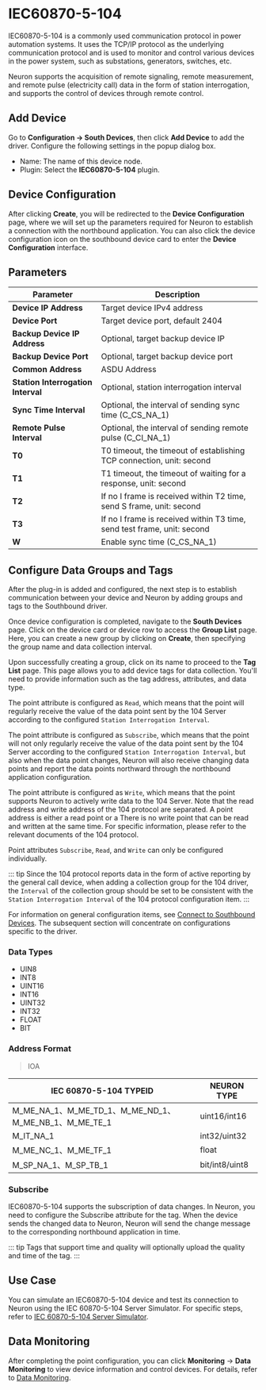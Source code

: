 # IEC60870-5-104

IEC60870-5-104 is a commonly used communication protocol in power automation systems. It uses the TCP/IP protocol as the underlying communication protocol and is used to monitor and control various devices in the power system, such as substations, generators, switches, etc.

Neuron supports the acquisition of remote signaling, remote measurement, and remote pulse (electricity call) data in the form of station interrogation, and supports the control of devices through remote control.

## Add Device

Go to **Configuration -> South Devices**, then click **Add Device** to add the driver. Configure the following settings in the popup dialog box.

- Name: The name of this device node.
- Plugin: Select the **IEC60870-5-104** plugin.

## Device Configuration

After clicking **Create**, you will be redirected to the **Device Configuration** page, where we will set up the parameters required for Neuron to establish a connection with the northbound application. You can also click the device configuration icon on the southbound device card to enter the **Device Configuration** interface.

## Parameters

| Parameter   | Description  |
| ------------ | ------------- |
| **Device IP Address**     | Target device IPv4 address|
| **Device Port**     | Target device port, default 2404 |
| **Backup Device IP Address** | Optional, target backup device IP |
| **Backup Device Port** | Optional, target backup device port |
| **Common Address**       | ASDU Address|
| **Station Interrogation Interval** | Optional, station interrogation interval |
| **Sync Time Interval** | Optional, the interval of sending sync time (C_CS_NA_1) |
| **Remote Pulse Interval** | Optional, the interval of sending remote pulse (C_CI_NA_1) |
| **T0** | T0 timeout, the timeout of establishing TCP connection, unit: second |
| **T1** | T1 timeout, the timeout of waiting for a response, unit: second |
| **T2** | If no I frame is received within T2 time, send S frame, unit: second |
| **T3** | If no I frame is received within T3 time, send test frame, unit: second |
| **W** | Enable sync time (C_CS_NA_1) |

## Configure Data Groups and Tags

After the plug-in is added and configured, the next step is to establish communication between your device and Neuron by adding groups and tags to the Southbound driver.

Once device configuration is completed, navigate to the **South Devices** page. Click on the device card or device row to access the **Group List** page. Here, you can create a new group by clicking on **Create**, then specifying the group name and data collection interval.

Upon successfully creating a group, click on its name to proceed to the **Tag List** page. This page allows you to add device tags for data collection. You'll need to provide information such as the tag address, attributes, and data type.

The point attribute is configured as `Read`, which means that the point will regularly receive the value of the data point sent by the 104 Server according to the configured `Station Interrogation Interval`.

The point attribute is configured as `Subscribe`, which means that the point will not only regularly receive the value of the data point sent by the 104 Server according to the configured `Station Interrogation Interval`, but also when the data point changes, Neuron will also receive changing data points and report the data points northward through the northbound application configuration.

The point attribute is configured as `Write`, which means that the point supports Neuron to actively write data to the 104 Server. Note that the read address and write address of the 104 protocol are separated. A point address is either a read point or a There is no write point that can be read and written at the same time. For specific information, please refer to the relevant documents of the 104 protocol.

Point attributes `Subscribe`, `Read`, and `Write` can only be configured individually.

::: tip
Since the 104 protocol reports data in the form of active reporting by the general call device, when adding a collection group for the 104 driver, the `Interval` of the collection group should be set to be consistent with the `Station Interrogation Interval` of the 104 protocol configuration item.
:::

For information on general configuration items, see [Connect to Southbound Devices](../south-devices.md). The subsequent section will concentrate on configurations specific to the driver.

### Data Types

* UIN8
* INT8
* UINT16
* INT16
* UINT32
* INT32
* FLOAT
* BIT

### Address Format

> IOA

| IEC 60870-5-104  TYPEID         | NEURON TYPE  |
| ------------------------------- | ------------ |
| M_ME_NA_1、M_ME_TD_1、M_ME_ND_1、M_ME_NB_1、M_ME_TE_1            | uint16/int16 |
| M_IT_NA_1 | int32/uint32|
| M_ME_NC_1、M_ME_TF_1            | float        |
| M_SP_NA_1、M_SP_TB_1            | bit/int8/uint8          |


### Subscribe
IEC60870-5-104 supports the subscription of data changes. In Neuron, you need to configure the Subscribe attribute for the tag. When the device sends the changed data to Neuron, Neuron will send the change message to the corresponding northbound application in time.

::: tip
Tags that support time and quality will optionally upload the quality and time of the tag.
:::

## Use Case

You can simulate an IEC60870-5-104 device and test its connection to Neuron using the IEC 60870-5-104 Server Simulator. For specific steps, refer to [IEC 60870-5-104 Server Simulator](./example/server-simulator/simulator.md).

## Data Monitoring

After completing the point configuration, you can click **Monitoring** -> **Data Monitoring** to view device information and control devices. For details, refer to [Data Monitoring](../../../usage/monitoring.md).